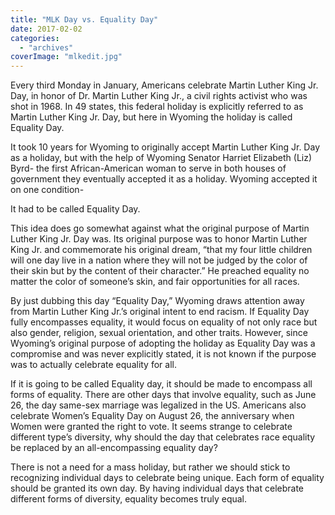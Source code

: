```yaml
---
title: "MLK Day vs. Equality Day"
date: 2017-02-02
categories: 
  - "archives"
coverImage: "mlkedit.jpg"
---
```


Every third Monday in January, Americans celebrate Martin Luther King Jr. Day, in honor of Dr. Martin Luther King Jr., a civil rights activist who was shot in 1968. In 49 states, this federal holiday is explicitly referred to as Martin Luther King Jr. Day, but here in Wyoming the holiday is called Equality Day.

It took 10 years for Wyoming to originally accept Martin Luther King Jr. Day as a holiday, but with the help of Wyoming Senator Harriet Elizabeth (Liz) Byrd- the first African-American woman to serve in both houses of government they eventually accepted it as a holiday. Wyoming accepted it on one condition-

It had to be called Equality Day.

This idea does go somewhat against what the original purpose of Martin Luther King Jr. Day was. Its original purpose was to honor Martin Luther King Jr. and commemorate his original dream, “that my four little children will one day live in a nation where they will not be judged by the color of their skin but by the content of their character.” He preached equality no matter the color of someone’s skin, and fair opportunities for all races.

By just dubbing this day “Equality Day,” Wyoming draws attention away from Martin Luther King Jr.’s original intent to end racism. If Equality Day fully encompasses equality, it would focus on equality of not only race but also gender, religion, sexual orientation, and other traits. However, since Wyoming’s original purpose of adopting the holiday as Equality Day was a compromise and was never explicitly stated, it is not known if the purpose was to actually celebrate equality for all.

If it is going to be called Equality day, it should be made to encompass all forms of equality. There are other days that involve equality, such as June 26, the day same-sex marriage was legalized in the US. Americans also celebrate Women’s Equality Day on August 26, the anniversary when Women were granted the right to vote. It seems strange to celebrate different type’s diversity, why should the day that celebrates race equality be replaced by an all-encompassing equality day?

There is not a need for a mass holiday, but rather we should stick to recognizing individual days to celebrate being unique. Each form of equality should be granted its own day. By having individual days that celebrate different forms of diversity, equality becomes truly equal.
